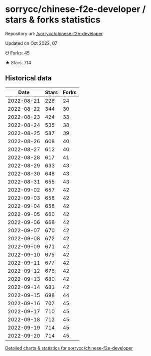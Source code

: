 # sorrycc/chinese-f2e-developer / stars & forks statistics

Repository url: [/sorrycc/chinese-f2e-developer](https://github.com/sorrycc/chinese-f2e-developer)

Updated on Oct 2022, 07

☋ Forks: 45

★ Stars: 714

## Historical data
| Date | Stars | Forks |
|------|-------|-------|
| 2022-08-21 | 226 | 24 | 
| 2022-08-22 | 344 | 30 | 
| 2022-08-23 | 424 | 33 | 
| 2022-08-24 | 535 | 38 | 
| 2022-08-25 | 587 | 39 | 
| 2022-08-26 | 608 | 40 | 
| 2022-08-27 | 612 | 40 | 
| 2022-08-28 | 617 | 41 | 
| 2022-08-29 | 633 | 43 | 
| 2022-08-30 | 648 | 43 | 
| 2022-08-31 | 655 | 43 | 
| 2022-09-02 | 657 | 42 | 
| 2022-09-03 | 658 | 42 | 
| 2022-09-04 | 658 | 42 | 
| 2022-09-05 | 660 | 42 | 
| 2022-09-06 | 668 | 42 | 
| 2022-09-07 | 670 | 42 | 
| 2022-09-08 | 672 | 42 | 
| 2022-09-09 | 671 | 42 | 
| 2022-09-10 | 675 | 42 | 
| 2022-09-11 | 677 | 42 | 
| 2022-09-12 | 678 | 42 | 
| 2022-09-13 | 680 | 42 | 
| 2022-09-14 | 681 | 42 | 
| 2022-09-15 | 698 | 44 | 
| 2022-09-16 | 707 | 45 | 
| 2022-09-17 | 710 | 45 | 
| 2022-09-18 | 712 | 45 | 
| 2022-09-19 | 714 | 45 | 
| 2022-09-20 | 714 | 45 | 


[Detailed charts & statistics for sorrycc/chinese-f2e-developer](https://reviewgithub.com/rep/sorrycc/chinese-f2e-developer)
